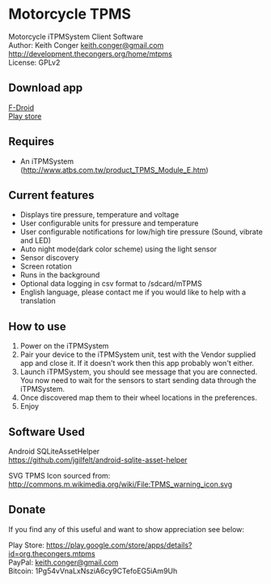 # Motorcycle TPMS
Motorcycle iTPMSystem Client Software  
Author: Keith Conger <keith.conger@gmail.com>  
http://development.thecongers.org/home/mtpms  
License: GPLv2


## Download app
[F-Droid](https://f-droid.org/packages/org.thecongers.mtpms/)  
[Play store](https://play.google.com/store/apps/details?id=org.thecongers.mtpms)    

## Requires
* An iTPMSystem (http://www.atbs.com.tw/product_TPMS_Module_E.htm)

## Current features
* Displays tire pressure, temperature and voltage
* User configurable units for pressure and temperature
* User configurable notifications for low/high tire pressure (Sound, vibrate and LED)
* Auto night mode(dark color scheme) using the light sensor
* Sensor discovery
* Screen rotation
* Runs in the background
* Optional data logging in csv format to /sdcard/mTPMS
* English language, please contact me if you would like to help with a translation

## How to use
1) Power on the iTPMSystem
2) Pair your device to the iTPMSystem unit, test with the Vendor supplied app and close it.  If it doesn't work then this app probably won't either.
3) Launch iTPMSystem, you should see message that you are connected.  You now need to wait for the sensors to start sending data through the iTPMSystem.
4) Once discovered map them to their wheel locations in the preferences.
5) Enjoy

## Software Used  
Android SQLiteAssetHelper  
https://github.com/jgilfelt/android-sqlite-asset-helper

SVG TPMS Icon sourced from:  
http://commons.m.wikimedia.org/wiki/File:TPMS_warning_icon.svg

## Donate  
If you find any of this useful and want to show appreciation see below:

Play Store: https://play.google.com/store/apps/details?id=org.thecongers.mtpms  
PayPal: keith.conger@gmail.com  
Bitcoin: 1Pg54vVnaLxNsziA6cy9CTefoEG5iAm9Uh
